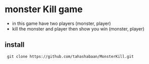# monster Kill game
  - in this game have two players (monster, player)
  - kill the monster and player then show you win (monster, player)

## install 
  ` git clone https://github.com/tahashabaan/MonsterKill.git`
